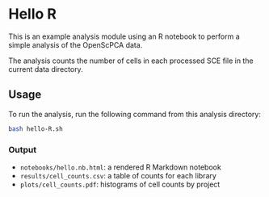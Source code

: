 # Hello R

This is an example analysis module using an R notebook to perform a simple analysis of the OpenScPCA data.

The analysis counts the number of cells in each processed SCE file in the current data directory.

## Usage

To run the analysis, run the following command from this analysis directory:

```bash
bash hello-R.sh
```

### Output

- `notebooks/hello.nb.html`: a rendered R Markdown notebook
- `results/cell_counts.csv`: a table of counts for each library
- `plots/cell_counts.pdf`: histograms of cell counts by project

```

```
